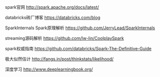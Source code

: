 spark官网 http://spark.apache.org/docs/latest/

databricks砖厂博客 https://databricks.com/blog

SparkInternals Spark原理解析 https://github.com/JerryLead/SparkInternals

streaming源码解析 https://github.com/lw-lin/CoolplaySpark

spark权威指南 https://github.com/databricks/Spark-The-Definitive-Guide

极大似然估计 http://fangs.in/post/thinkstats/likelihood/

深度学习 http://www.deeplearningbook.org/
